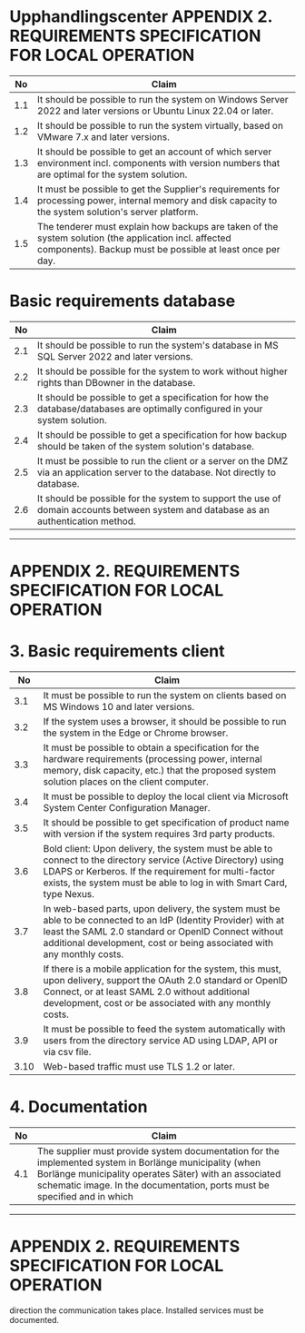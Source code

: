 # Upphandlingscenter APPENDIX 2. REQUIREMENTS SPECIFICATION FOR LOCAL OPERATION

|No|Claim|
|---|---|
|1.1|It should be possible to run the system on Windows Server 2022 and later versions or Ubuntu Linux 22.04 or later.|
|1.2|It should be possible to run the system virtually, based on VMware 7.x and later versions.|
|1.3|It should be possible to get an account of which server environment incl. components with version numbers that are optimal for the system solution.|
|1.4|It must be possible to get the Supplier's requirements for processing power, internal memory and disk capacity to the system solution's server platform.|
|1.5|The tenderer must explain how backups are taken of the system solution (the application incl. affected components). Backup must be possible at least once per day.|

# Basic requirements database

|No|Claim|
|---|---|
|2.1|It should be possible to run the system's database in MS SQL Server 2022 and later versions.|
|2.2|It should be possible for the system to work without higher rights than DBowner in the database.|
|2.3|It should be possible to get a specification for how the database/databases are optimally configured in your system solution.|
|2.4|It should be possible to get a specification for how backup should be taken of the system solution's database.|
|2.5|It must be possible to run the client or a server on the DMZ via an application server to the database. Not directly to database.|
|2.6|It should be possible for the system to support the use of domain accounts between system and database as an authentication method.|
---
# APPENDIX 2. REQUIREMENTS SPECIFICATION FOR LOCAL OPERATION

# 3. Basic requirements client

|No|Claim|
|---|---|
|3.1|It must be possible to run the system on clients based on MS Windows 10 and later versions.|
|3.2|If the system uses a browser, it should be possible to run the system in the Edge or Chrome browser.|
|3.3|It must be possible to obtain a specification for the hardware requirements (processing power, internal memory, disk capacity, etc.) that the proposed system solution places on the client computer.|
|3.4|It must be possible to deploy the local client via Microsoft System Center Configuration Manager.|
|3.5|It should be possible to get specification of product name with version if the system requires 3rd party products.|
|3.6|Bold client: Upon delivery, the system must be able to connect to the directory service (Active Directory) using LDAPS or Kerberos. If the requirement for multi-factor exists, the system must be able to log in with Smart Card, type Nexus.|
|3.7|In web-based parts, upon delivery, the system must be able to be connected to an IdP (Identity Provider) with at least the SAML 2.0 standard or OpenID Connect without additional development, cost or being associated with any monthly costs.|
|3.8|If there is a mobile application for the system, this must, upon delivery, support the OAuth 2.0 standard or OpenID Connect, or at least SAML 2.0 without additional development, cost or be associated with any monthly costs.|
|3.9|It must be possible to feed the system automatically with users from the directory service AD using LDAP, API or via csv file.|
|3.10|Web-based traffic must use TLS 1.2 or later.|

# 4. Documentation

|No|Claim|
|---|---|
|4.1|The supplier must provide system documentation for the implemented system in Borlänge municipality (when Borlänge municipality operates Säter) with an associated schematic image. In the documentation, ports must be specified and in which|
---
# APPENDIX 2. REQUIREMENTS SPECIFICATION FOR LOCAL OPERATION

direction the communication takes place. Installed services must be documented.